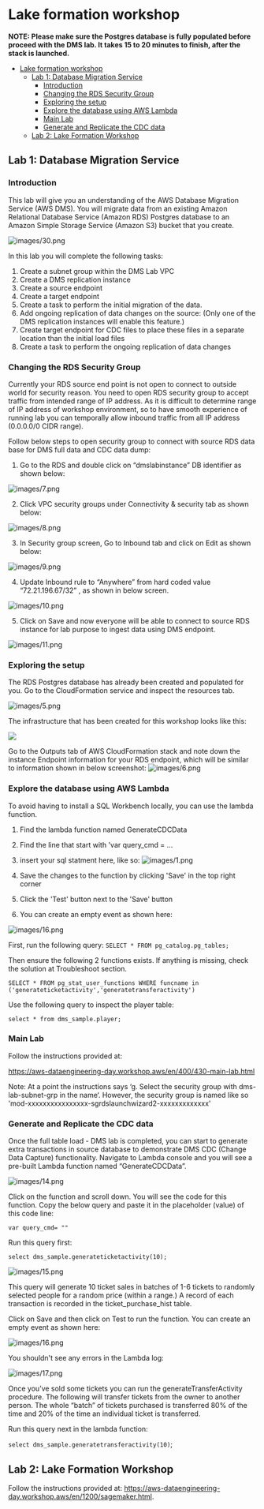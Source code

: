 # Lake formation workshop

**NOTE: Please make sure the Postgres database is fully populated before proceed with the DMS lab. It takes 15 to 20 minutes to finish, after the stack is launched.**

- [Lake formation workshop](#lake-formation-workshop)
  - [Lab 1: Database Migration Service](#lab-1-database-migration-service)
    - [Introduction](#introduction)
    - [Changing the RDS Security Group](#changing-the-rds-security-group)
    - [Exploring the setup](#exploring-the-setup)
    - [Explore the database using AWS Lambda](#explore-the-database-using-aws-lambda)
    - [Main Lab](#main-lab)
    - [Generate and Replicate the CDC data](#generate-and-replicate-the-cdc-data)
  - [Lab 2: Lake Formation Workshop](#lab-2-lake-formation-workshop)

## Lab 1: Database Migration Service

### Introduction

This lab will give you an understanding of the AWS Database Migration Service (AWS DMS). You will migrate data from an existing Amazon Relational Database Service (Amazon RDS) Postgres database to an Amazon Simple Storage Service (Amazon S3) bucket that you create.

![images/30.png](images/30.png) 

In this lab you will complete the following tasks:

1. Create a subnet group within the DMS Lab VPC
2. Create a DMS replication instance
3. Create a source endpoint
4. Create a target endpoint
5. Create a task to perform the initial migration of the data.
6. Add ongoing replication of data changes on the source: (Only one of the DMS replication instances will enable this feature.)
7. Create target endpoint for CDC files to place these files in a separate location than the initial load files
8. Create a task to perform the ongoing replication of data changes

### Changing the RDS Security Group

Currently your RDS source end point is not open to connect to outside world for security reason. You need to open RDS security group to accept traffic from intended range of IP address. As it is difficult to determine range of IP address of workshop environment, so to have smooth experience of running lab you can temporally allow inbound traffic from all IP address (0.0.0.0/0 CIDR range).

Follow below steps to open security group to connect with source RDS data base for DMS full data and CDC data dump:
1. Go to the RDS and double click on “dmslabinstance” DB identifier as shown below:

![images/7.png](images/7.png) 

2. Click VPC security groups under Connectivity & security tab as shown below:

![images/8.png](images/8.png) 

3. In Security group screen, Go to Inbound tab and click on Edit as shown below:

![images/9.png](images/9.png) 

4. Update Inbound rule to “Anywhere” from hard coded value “72.21.196.67/32” , as shown in below screen.

![images/10.png](images/10.png) 

5. Click on Save and now everyone will be able to connect to source RDS instance for lab purpose to ingest data using DMS endpoint.

![images/11.png](images/11.png) 

### Exploring the setup

The RDS Postgres database has already been created and populated for you. Go to the CloudFormation service and inspect the resources tab. 

![images/5.png](images/5.png) 

The infrastructure that has been created for this workshop looks like this: 

![](images/designer.png)

Go to the Outputs tab of AWS CloudFormation stack and note down the instance Endpoint information for your RDS endpoint, which will be similar to information shown in below screenshot:
![images/6.png](images/6.png) 

### Explore the database using AWS Lambda


To avoid having to install a SQL Workbench locally, you can use the lambda function. 
1. Find the lambda function named GenerateCDCData
2. Find the line that start with 'var query_cmd = ... 
3. insert your sql statment here, like so: 
![images/1.png](images/1.png) 

4. Save the changes to the function by clicking 'Save' in the top right corner
5. Click the 'Test' button next to the 'Save' button
6. You can create an empty event as shown here:

![images/16.png](images/16.png) 

First, run the following query: 
`SELECT * FROM pg_catalog.pg_tables;`

Then ensure the following 2 functions exists. If anything is missing, check the solution at Troubleshoot section.

`SELECT * FROM pg_stat_user_functions WHERE funcname in ('generateticketactivity','generatetransferactivity')`

Use the following query to inspect the player table:

`select * from dms_sample.player;`

### Main Lab 

Follow the instructions provided at: 

https://aws-dataengineering-day.workshop.aws/en/400/430-main-lab.html

Note: At a point the instructions says ‘g. Select the security group with dms-lab-subnet-grp in the name‘. However, the security group is named 
like so 'mod-xxxxxxxxxxxxxxxx-sgrdslaunchwizard2-xxxxxxxxxxxxx'

### Generate and Replicate the CDC data

Once the full table load - DMS lab is completed, you can start to generate extra transactions in source database to demonstrate DMS CDC (Change Data Capture) functionality. Navigate to Lambda console and you will see a pre-built Lambda function named “GenerateCDCData”.

![images/14.png](images/14.png) 

Click on the function and scroll down. You will see the code for this function. Copy the below query and paste it in the placeholder (value) of this code line: 

`var query_cmd= ""`

Run this query first: 

`select dms_sample.generateticketactivity(10);`

![images/15.png](images/15.png) 

This query will generate 10 ticket sales in batches of 1-6 tickets to randomly selected people for a random price (within a range.) A record of each transaction is recorded in the ticket_purchase_hist table.

Click on Save and then click on Test to run the function. You can create an empty event as shown here:

![images/16.png](images/16.png) 

You shouldn't see any errors in the Lambda log:

![images/17.png](images/17.png) 

Once you’ve sold some tickets you can run the generateTransferActivity procedure. The following will transfer tickets from the owner to another person. The whole “batch” of tickets purchased is transferred 80% of the time and 20% of the time an individual ticket is transferred.

Run this query next in the lambda function: 

`select dms_sample.generatetransferactivity(10)`;

## Lab 2: Lake Formation Workshop

Follow the instructions provided at: https://aws-dataengineering-day.workshop.aws/en/1200/sagemaker.html.

